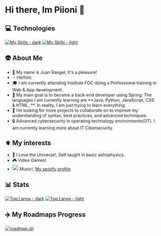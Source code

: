 # Hi there, Im Piioni 👋

## 💻 Technologies 
[![My Skills - dark](https://skillicons.dev/icons?i=arch,java,py,js,html,css,idea,mysql,windows,linux,apple,vscode,aws,github,obsidian,htmx,md,maven,notion,spring,linkedin,discord&theme=dark#gh-dark-mode-only)](https://skillicons.dev#gh-dark-mode-only)
[![My Skills - light](https://skillicons.dev/icons?i=arch,java,py,js,html,css,idea,mysql,windows,linux,apple,vscode,aws,github,obsidian,htmx,md,maven,notion,spring,linkedin,discord&theme=light#gh-light-mode-only)](https://skillicons.dev#gh-light-mode-only)<br>

## :alien: About Me
- :frog: My name is Juan Rangel, It's a pleasure!
- :male_sign: He/him.
- :mortar_board: I am currently attending Institute FOC doing a Professional training in Web & App development .
- :space_invader: My main goal is to become a back-end developer using Spring. The languages I am currently learning are **Java, Python, JavaScript, CSS & HTML, **. In reality, I am just trying to learn everything.
- :eyes: I’m looking for more projects to collaborate on to improve my understanding of syntax, best practices, and advanced techniques.
- :lock: Advanced cybersecurity in operating technology environments(OT). I am currently learning more about IT Cibersecurity.


## :fleur_de_lis: My interests 
- :milky_way: I Love the Universe!, Self taught in basic astrophysics.
- :video_game: Video Games!
- <img height=20px src="https://static.vecteezy.com/system/resources/previews/016/716/458/non_2x/spotify-icon-free-png.png"> Music!, <a href="https://open.spotify.com/user/izabellaboo8?si=66eb39b77902435e"> My spotify profile </a>

## :bar_chart: Stats
[![Top Langs - dark](https://github-readme-stats.vercel.app/api/top-langs/?username=Piioni&langs_count=10&layout=compact&count_private=true&theme=dark#gh-dark-mode-only)](https://github.com/anuraghazra/github-readme-stats#gh-dark-mode-only)
[![Top Langs - light](https://github-readme-stats.vercel.app/api/top-langs/?username=Piioni&langs_count=10&layout=compact&count_private=true&theme=default#gh-light-mode-only)](https://github.com/anuraghazra/github-readme-stats#gh-light-mode-only)

## ✈️ My Roadmaps Progress
[![roadmap.sh](https://roadmap.sh/card/wide/6743be9d5434bf319ab7c8ff?variant=dark)](https://roadmap.sh)

<!--
- 👋 Hi, I’m @piioni
- 👀 I’m interested in coding basic, yet effective programs
- 🌱 I’m currently learning Python, C/C++, and Java
- 💞️ I’m looking to collaborate on many things relating to school and work
- 🤓 I am fluent in Windows, macOS, and Linux
- 🙌 I use Arch BTW
- 📫 How to reach me: @Piioni on social media, or piioni.net

**Piioni/Piioni** is a ✨ _special_ ✨ repository because its `README.md` (this file) appears on your GitHub profile.

<img src="https://count.getloli.com/@:Piioni" alt=":visitcounter" />
-->
